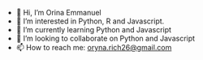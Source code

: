 - 👋 Hi, I’m Orina Emmanuel
- 👀 I’m interested in Python, R and Javascript.
- 🌱 I’m currently learning Python and Javascript
- 💞️ I’m looking to collaborate on Python and Javascript
- 📫 How to reach me: oryna.rich26@gmail.com

<!---
orinae26/orinae26 is a ✨ special ✨ repository because its `README.md` (this file) appears on your GitHub profile.
You can click the Preview link to take a look at your changes.
--->
